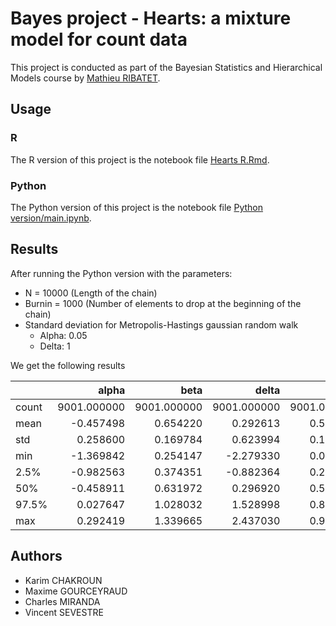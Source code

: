 # Bayes project - Hearts: a mixture model for count data

This project is conducted as part of the Bayesian Statistics and Hierarchical Models course by [Mathieu RIBATET](http://mribatet.perso.math.cnrs.fr/teaching.html#BAYES).

## Usage

### R

The R version of this project is the notebook file [Hearts R.Rmd](./Hearts%20R.Rmd).


### Python

The Python version of this project is the notebook file [Python version/main.ipynb](Python%20version/main.ipynb).

## Results

After running the Python version with the parameters:
- N = 10000 (Length of the chain)
- Burnin = 1000 (Number of elements to drop at the beginning of the chain)
- Standard deviation for Metropolis-Hastings gaussian random walk
  - Alpha: 0.05
  - Delta: 1

We get the following results

|       |       alpha |        beta |       delta |       theta |
|-------|------------:|------------:|------------:|------------:|
| count | 9001.000000 | 9001.000000 | 9001.000000 | 9001.000000 |
| mean  |   -0.457498 |    0.654220 |    0.292613 |    0.566757 |
| std   |    0.258600 |    0.169784 |    0.623994 |    0.141027 |
| min   |   -1.369842 |    0.254147 |   -2.279330 |    0.092849 |
| 2.5%  |   -0.982563 |    0.374351 |   -0.882364 |    0.292688 |
| 50\%  |   -0.458911 |    0.631972 |    0.296920 |    0.573690 |
| 97.5% |    0.027647 |    1.028032 |    1.528998 |    0.821860 |
| max   |    0.292419 |    1.339665 |    2.437030 |    0.919608 |

## Authors

- Karim CHAKROUN
- Maxime GOURCEYRAUD
- Charles MIRANDA
- Vincent SEVESTRE